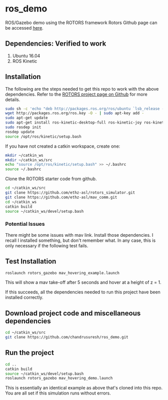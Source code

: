 # ros_demo
ROS/Gazebo demo using the ROTORS framework
Rotors Github page can be accessed [here](https://github.com/ethz-asl/rotors_simulator). 

## Dependencies: Verified to work 
1. Ubuntu 16.04 
2. ROS Kinetic 

## Installation 

The following are the steps needed to get this repo to work with the above dependencies. Refer to the [ROTORS project page on Github](https://github.com/ethz-asl/rotors_simulator) for more details.

```bash
sudo sh -c 'echo "deb http://packages.ros.org/ros/ubuntu `lsb_release -sc` main" > /etc/apt/sources.list.d/ros-latest.list' 
wget http://packages.ros.org/ros.key -O - | sudo apt-key add - 
sudo apt-get update 
sudo apt-get install ros-kinetic-desktop-full ros-kinetic-joy ros-kinetic-octomap-ros ros-kinetic-mavlink python-wstool python-catkin-tools protobuf-compiler libgoogle-glog-dev ros-kinetic-control-toolbox 
sudo rosdep init 
rosdep update 
source /opt/ros/kinetic/setup.bash 
```

If you have not created a catkin workspace, create one: 
```bash
mkdir ~/catkin_ws 
mkdir ~/catkin_ws/src
echo "source /opt/ros/kinetic/setup.bash" >> ~/.bashrc
source ~/.bashrc
```

Clone the ROTORS starter code from github.
```bash
cd ~/catkin_ws/src 
git clone https://github.com/ethz-asl/rotors_simulator.git 
git clone https://github.com/ethz-asl/mav_comm.git 
cd ~/catkin_ws 
catkin build
source ~/catkin_ws/devel/setup.bash
```

### Potential Issues
There might be some issues with mav link. Install those dependencies. I recall I installed something, but don't remember what. In any case, this is only necessary if the following test fails.

## Test Installation 
```bash
roslaunch rotors_gazebo mav_hovering_example.launch
```
This will show a mav take-off after 5 seconds and hover at a height of z = 1.  

If this succeeds, all the dependencies needed to run this project have been installed correctly.

## Download project code and miscellaneous dependencies
```bash
cd ~/catkin_ws/src
git clone https://github.com/chandrusuresh/ros_demo.git
```

## Run the project
```bash
cd ..
catkin build
source ~/catkin_ws/devel/setup.bash
roslaunch rotors_gazebo mav_hovering_demo.launch
```
This is essentially an identical example as above that's cloned into this repo. You are all set if this simulation runs without errors.

 
